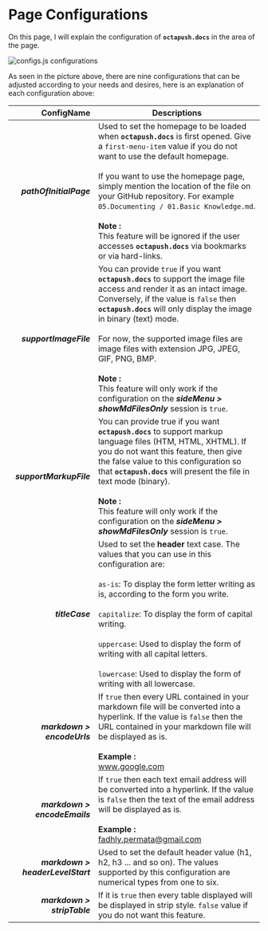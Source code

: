 # Page Configurations

On this page, I will explain the configuration of **`octapush.docs`** in the area of the page.

![configs.js configurations](https://cdn.rawgit.com/octapush/documentations/e3fbb665/octapush.docs/00.ASSETS/images/configs-js-behave-page.png)

 As seen in the picture above, there are nine configurations that can be adjusted according to your needs and desires, here is an explanation of each configuration above:

ConfigName                        | Descriptions
--------------------------------: | ------------
_**pathOfInitialPage**_           | Used to set the homepage to be loaded when **`octapush.docs`** is first opened. Give a `first-menu-item` value if you do not want to use the default homepage.<br /><br />If you want to use the homepage page, simply mention the location of the file on your GitHub repository. For example `05.Documenting / 01.Basic Knowledge.md`.<br /><br />**Note :**<br />This feature will be ignored if the user accesses **`octapush.docs`** via bookmarks or via hard-links.
_**supportImageFile**_            | You can provide `true` if you want **`octapush.docs`** to support the image file access and render it as an intact image. Conversely, if the value is `false` then **`octapush.docs`** will only display the image in binary (text) mode.<br /><br />For now, the supported image files are image files with extension JPG, JPEG, GIF, PNG, BMP.<br /><br />**Note :**<br />This feature will only work if the configuration on the _**sideMenu > showMdFilesOnly**_ session is `true`.
_**supportMarkupFile**_           | You can provide true if you want **`octapush.docs`** to support markup language files (HTM, HTML, XHTML). If you do not want this feature, then give the false value to this configuration so that **`octapush.docs`** will present the file in text mode (binary).<br /><br />**Note :**<br />This feature will only work if the configuration on the _**sideMenu > showMdFilesOnly**_ session is `true`.
_**titleCase**_                   | Used to set the **header** text case. The values that you can use in this configuration are:<br /><br />`as-is`: To display the form letter writing as is, according to the form you write.<br /><br />`capitalize`: To display the form of capital writing.<br /><br />`uppercase`: Used to display the form of writing with all capital letters.<br /><br />`lowercase`: Used to display the form of writing with all lowercase.
_**markdown > encodeUrls**_       | If `true` then every URL contained in your markdown file will be converted into a hyperlink. If the value is `false` then the URL contained in your markdown file will be displayed as is.<br /><br />**Example :**<br />www.google.com
_**markdown > encodeEmails**_     | If `true` then each text email address will be converted into a hyperlink. If the value is `false` then the text of the email address will be displayed as is.<br /><br />**Example :**<br /> fadhly.permata@gmail.com
_**markdown > headerLevelStart**_ | Used to set the default header value (h1, h2, h3 ... and so on). The values supported by this configuration are numerical types from one to six.
_**markdown > stripTable**_       | If it is `true` then every table displayed will be displayed in strip style. `false` value if you do not want this feature.